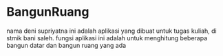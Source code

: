 # BangunRuang
nama deni supriyatna
ini adalah aplikasi yang dibuat untuk tugas kuliah, di stmik bani saleh.
fungsi aplikasi ini adalah untuk menghitung beberapa bangun datar dan bangun ruang yang ada
